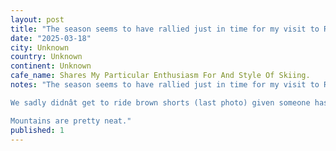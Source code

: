 ```yaml
---
layout: post
title: "The season seems to have rallied just in time for my visit to Revy. I couldnât be more grateful to Carolyn and Steven for hosting me, an extra big shoutout to Carolyn who is deeply pregnant for lett"
date: "2025-03-18"
city: Unknown
country: Unknown
continent: Unknown
cafe_name: Shares My Particular Enthusiasm For And Style Of Skiing.
notes: "The season seems to have rallied just in time for my visit to Revy. I couldnât be more grateful to Carolyn and Steven for hosting me, an extra big shoutout to Carolyn who is deeply pregnant for letting this loud mouth get her husband drunk and keeping him up watching ski movies for three nights!

We sadly didnât get to ride brown shorts (last photo) given someone has to be a dad soon. But it was such a pleasure to ride for a few days with someone that shares my particular enthusiasm for and style of skiing.

Mountains are pretty neat."
published: 1
---
```

